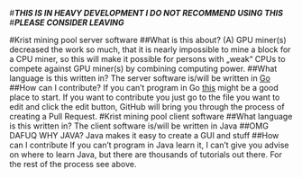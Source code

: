 #***THIS IS IN HEAVY DEVELOPMENT I DO NOT RECOMMEND USING THIS***
#***PLEASE CONSIDER LEAVING***

#Krist mining pool server software
##What is this about?
(A) GPU miner(s) decreased the work so much, that it is nearly impossible to mine a block for a CPU miner, so this will make it possible for persons with „weak“ CPUs to compete against GPU miner(s) by combining computing power.
##What language is this written in?
The server software is/will be written in [Go](http://https://golang.org)
##How can I contribute?
If you can’t program in Go [this](http://https://gobyexample.com) might be a good place to start. If you want to contribute you just go to the file you want to edit and click the edit button, GitHub will bring you through the process of creating a Pull Request.
#Krist mining pool client software
##What language is this written in?
The client software is/will be written in Java
##OMG DAFUQ WHY JAVA?
Java makes it easy to create a GUI and stuff
##How can I contribute
If you can’t program in Java learn it, I can’t give you advise on where to learn Java, but there are thousands of tutorials out there. For the rest of the process see above.
